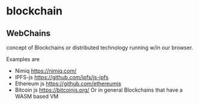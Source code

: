 # blockchain

## WebChains
concept of Blockchains or distributed technology running w/in our browser.

Examples are
* Nimiq https://nimiq.com/
* IPFS-js https://github.com/ipfs/js-ipfs
* Ethereum js https://github.com/ethereumjs
* Bitcoin js https://bitcoinjs.org/
Or in general Blockchains that have a WASM based VM
